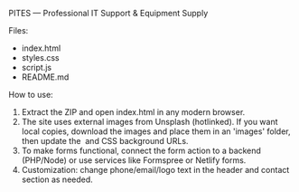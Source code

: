 PITES — Professional IT Support & Equipment Supply

Files:
- index.html
- styles.css
- script.js
- README.md

How to use:
1. Extract the ZIP and open index.html in any modern browser.
2. The site uses external images from Unsplash (hotlinked). If you want local copies, download the images and place them in an 'images' folder, then update the <img> and CSS background URLs.
3. To make forms functional, connect the form action to a backend (PHP/Node) or use services like Formspree or Netlify forms.
4. Customization: change phone/email/logo text in the header and contact section as needed.
